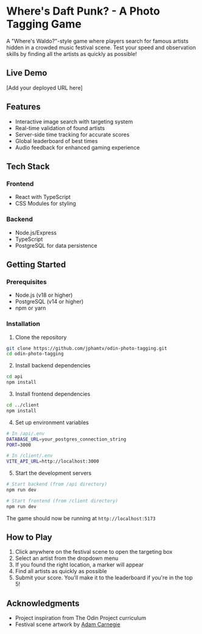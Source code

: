 # Where's Daft Punk? - A Photo Tagging Game

A "Where's Waldo?"-style game where players search for famous artists hidden in a crowded music festival scene. Test your speed and observation skills by finding all the artists as quickly as possible!

## Live Demo
[Add your deployed URL here]

## Features
- Interactive image search with targeting system
- Real-time validation of found artists
- Server-side time tracking for accurate scores
- Global leaderboard of best times
- Audio feedback for enhanced gaming experience

## Tech Stack
### Frontend
- React with TypeScript
- CSS Modules for styling

### Backend
- Node.js/Express
- TypeScript
- PostgreSQL for data persistence

## Getting Started

### Prerequisites
- Node.js (v18 or higher)
- PostgreSQL (v14 or higher)
- npm or yarn

### Installation

1. Clone the repository
```bash
git clone https://github.com/jphamtv/odin-photo-tagging.git
cd odin-photo-tagging
```

2. Install backend dependencies
```bash
cd api
npm install
```

3. Install frontend dependencies
```bash
cd ../client
npm install
```

4. Set up environment variables
```bash
# In /api/.env
DATABASE_URL=your_postgres_connection_string
PORT=3000

# In /client/.env
VITE_API_URL=http://localhost:3000
```

5. Start the development servers
```bash
# Start backend (from /api directory)
npm run dev

# Start frontend (from /client directory)
npm run dev
```

The game should now be running at `http://localhost:5173`

## How to Play
1. Click anywhere on the festival scene to open the targeting box
2. Select an artist from the dropdown menu
3. If you found the right location, a marker will appear
4. Find all artists as quickly as possible
5. Submit your score. You'll make it to the leaderboard if you're in the top 5!

## Acknowledgments
- Project inspiration from The Odin Project curriculum
- Festival scene artwork by [Adam Carnegie](https://www.adamcarnegie.com/)
